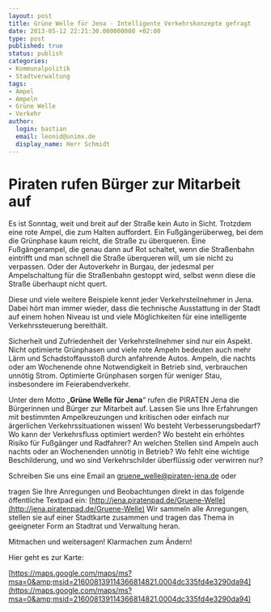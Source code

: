 ```yaml
---
layout: post
title: Grüne Welle für Jena - Intelligente Verkehrskonzepte gefragt
date: 2013-05-12 22:21:30.000000000 +02:00
type: post
published: true
status: publish
categories:
- Kommunalpolitik
- Stadtverwaltung
tags:
- Ampel
- Ampeln
- Grüne Welle
- Verkehr
author:
  login: bastian
  email: leonid@unimx.de
  display_name: Herr Schmidt
---
```

Piraten rufen Bürger zur Mitarbeit auf
======================================
Es ist Sonntag, weit und breit auf der Straße kein Auto in Sicht. Trotzdem eine rote Ampel, die zum Halten auffordert. Ein Fußgängerüberweg, bei dem die Grünphase kaum reicht, die Straße zu überqueren. Eine Fußgängerampel, die genau dann auf Rot schaltet, wenn die Straßenbahn eintrifft und man schnell die Straße überqueren will, um sie nicht zu verpassen. Oder der Autoverkehr in Burgau, der jedesmal per Ampelschaltung für die Straßenbahn gestoppt wird, selbst wenn diese die Straße überhaupt nicht quert.

Diese und viele weitere Beispiele kennt jeder Verkehrsteilnehmer in Jena. Dabei hört man immer wieder, dass die technische Ausstattung in der Stadt auf einem hohen Niveau ist und viele Möglichkeiten für eine intelligente Verkehrssteuerung bereithält.

Sicherheit und Zufriedenheit der Verkehrsteilnehmer sind nur ein Aspekt. Nicht optimierte Grünphasen und viele rote Ampeln bedeuten auch mehr Lärm und Schadstoffausstoß durch anfahrende Autos. Ampeln, die nachts oder am Wochenende ohne Notwendigkeit in Betrieb sind, verbrauchen unnötig Strom. Optimierte Grünphasen sorgen für weniger Stau, insbesondere im Feierabendverkehr.

Unter dem Motto „**Grüne Welle für Jena**“ rufen die PIRATEN Jena die Bürgerinnen und Bürger zur Mitarbeit auf. Lassen Sie uns Ihre Erfahrungen mit bestimmten Ampelkreuzungen und kritischen oder einfach nur ärgerlichen Verkehrssituationen wissen! Wo besteht Verbesserungsbedarf? Wo kann der Verkehrsfluss optimiert werden? Wo besteht ein erhöhtes Risiko für Fußgänger und Radfahrer? An welchen Stellen sind Ampeln auch nachts oder an Wochenenden unnötig in Betrieb? Wo fehlt eine wichtige Beschilderung, und wo sind Verkehrschilder überflüssig oder verwirren nur?

Schreiben Sie uns eine Email an [gruene\_welle@piraten-jena.de](mailto:gruene_welle@piraten-jena.de) oder

tragen Sie Ihre Anregungen und Beobachtungen direkt in das folgende öffentliche Textpad ein:
[http://jena.piratenpad.de/Gruene-Welle](http://jena.piratenpad.de/Gruene-Welle)
Wir sammeln alle Anregungen, stellen sie auf einer Stadtkarte zusammen und tragen das Thema in geeigneter Form an Stadtrat und Verwaltung heran.

Mitmachen und weitersagen! Klarmachen zum Ändern!

Hier geht es zur Karte:

[https://maps.google.com/maps/ms?msa=0&amp;msid=216008139114366814821.0004dc335fd4e3290da94](https://maps.google.com/maps/ms?msa=0&amp;msid=216008139114366814821.0004dc335fd4e3290da94)
